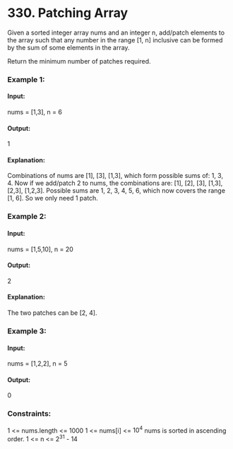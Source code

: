 # 330. Patching Array
Given a sorted integer array nums and an integer n, add/patch elements to the array such that any number in the range [1, n] inclusive can be formed by the sum of some elements in the array.

Return the minimum number of patches required.

### Example 1:
#### Input: 
nums = [1,3], n = 6
#### Output:
1
#### Explanation:
Combinations of nums are [1], [3], [1,3], which form possible sums of: 1, 3, 4.
Now if we add/patch 2 to nums, the combinations are: [1], [2], [3], [1,3], [2,3], [1,2,3].
Possible sums are 1, 2, 3, 4, 5, 6, which now covers the range [1, 6].
So we only need 1 patch.

### Example 2:
#### Input:
nums = [1,5,10], n = 20
#### Output:
2
#### Explanation:
The two patches can be [2, 4].

### Example 3:
#### Input:
nums = [1,2,2], n = 5
#### Output:
0
 
### Constraints:
1 <= nums.length <= 1000
1 <= nums[i] <= $`10^4`$
nums is sorted in ascending order.
1 <= n <= $`2^31`$ - 14

